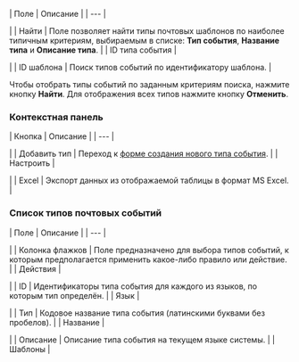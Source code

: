 | Поле | Описание |
| --- |

|
| Найти | Поле позволяет найти типы почтовых шаблонов по наиболее типичным критериям, выбираемым в списке: **Тип события**, **Название типа** и **Описание типа**. |
| ID типа события |

|
| ID шаблона | Поиск типов событий по идентификатору шаблона. |

Чтобы отобрать типы событий по заданным критериям поиска, нажмите кнопку **Найти**. Для отображения всех типов нажмите кнопку **Отменить**.

### Контекстная панель

| Кнопка | Описание |
| --- |

|
| Добавить тип | Переход к [форме создания нового типа события](/user_help/settings/settings/mail_events/type_edit.php). |
| Настроить |

|
| Excel | Экспорт данных из отображаемой таблицы в формат MS Excel. |

### Список типов почтовых событий

| Поле | Описание |
| --- |

|
| Колонка флажков | Поле предназначено для выбора типов событий, к которым предполагается применить какое-либо правило или действие. |
| Действия |

|
| ID | Идентификаторы типа события для каждого из языков, по которым тип определён. |
| Язык |

|
| Тип | Кодовое название типа события (латинскими буквами без пробелов). |
| Название |

|
| Описание | Описание типа события на текущем языке системы. |
| Шаблоны |